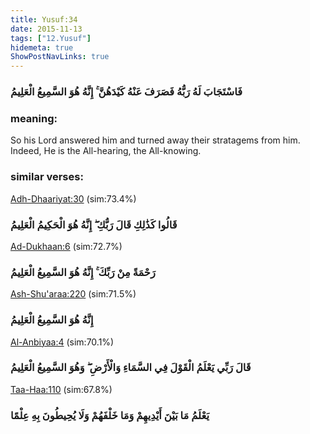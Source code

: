 ```yaml
---
title: Yusuf:34
date: 2015-11-13
tags: ["12.Yusuf"]
hidemeta: true 
ShowPostNavLinks: true 
---
```

### فَاسْتَجَابَ لَهُ رَبُّهُ فَصَرَفَ عَنْهُ كَيْدَهُنَّ ۚ إِنَّهُ هُوَ السَّمِيعُ الْعَلِيمُ
### meaning: 
So his Lord answered him and turned away their stratagems from him. Indeed, He is the All-hearing, the All-knowing.
### similar verses: 

[Adh-Dhaariyat:30](/51/30) (sim:73.4%)

### قَالُوا كَذَٰلِكِ قَالَ رَبُّكِ ۖ إِنَّهُ هُوَ الْحَكِيمُ الْعَلِيمُ

[Ad-Dukhaan:6](/44/6) (sim:72.7%)

### رَحْمَةً مِنْ رَبِّكَ ۚ إِنَّهُ هُوَ السَّمِيعُ الْعَلِيمُ

[Ash-Shu'araa:220](/26/220) (sim:71.5%)

### إِنَّهُ هُوَ السَّمِيعُ الْعَلِيمُ

[Al-Anbiyaa:4](/21/4) (sim:70.1%)

### قَالَ رَبِّي يَعْلَمُ الْقَوْلَ فِي السَّمَاءِ وَالْأَرْضِ ۖ وَهُوَ السَّمِيعُ الْعَلِيمُ

[Taa-Haa:110](/20/110) (sim:67.8%)

### يَعْلَمُ مَا بَيْنَ أَيْدِيهِمْ وَمَا خَلْفَهُمْ وَلَا يُحِيطُونَ بِهِ عِلْمًا
